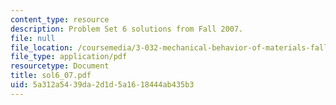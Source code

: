 ```yaml
---
content_type: resource
description: Problem Set 6 solutions from Fall 2007.
file: null
file_location: /coursemedia/3-032-mechanical-behavior-of-materials-fall-2007/5a312a5439da2d1d5a1618444ab435b3_sol6_07.pdf
file_type: application/pdf
resourcetype: Document
title: sol6_07.pdf
uid: 5a312a54-39da-2d1d-5a16-18444ab435b3
---
```

